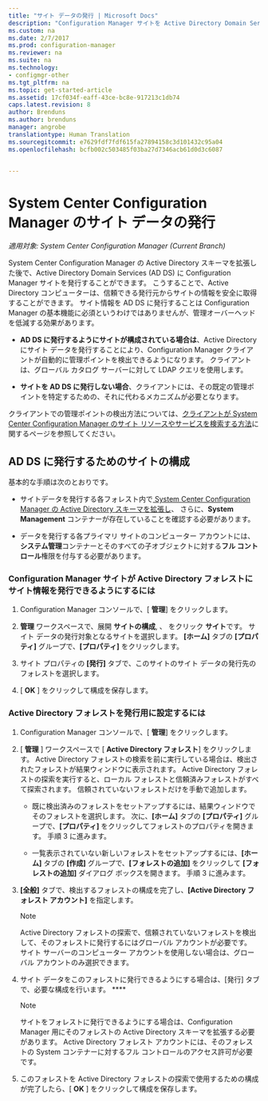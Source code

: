 ```yaml
---
title: "サイト データの発行 | Microsoft Docs"
description: "Configuration Manager サイトを Active Directory Domain Services に発行する方法について説明します。"
ms.custom: na
ms.date: 2/7/2017
ms.prod: configuration-manager
ms.reviewer: na
ms.suite: na
ms.technology:
- configmgr-other
ms.tgt_pltfrm: na
ms.topic: get-started-article
ms.assetid: 17cf034f-eaff-43ce-bc8e-917213c1db74
caps.latest.revision: 8
author: Brenduns
ms.author: brenduns
manager: angrobe
translationtype: Human Translation
ms.sourcegitcommit: e7629fdf7fdf615fa27894158c3d101432c95a04
ms.openlocfilehash: bcfb002c503485f03ba27d7346acb61d0d3c6087


---
```

# <a name="publish-site-data-for-system-center-configuration-manager"></a>System Center Configuration Manager のサイト データの発行

*適用対象: System Center Configuration Manager (Current Branch)*

System Center Configuration Manager の Active Directory スキーマを拡張した後で、Active Directory Domain Services (AD DS) に Configuration Manager サイトを発行することができます。 こうすることで、Active Directory コンピューターは、信頼できる発行元からサイトの情報を安全に取得することができます。 サイト情報を AD DS に発行することは Configuration Manager の基本機能に必須というわけではありませんが、管理オーバーヘッドを低減する効果があります。  

-   **AD DS に発行するようにサイトが構成されている場合は**、Active Directory にサイト データを発行することにより、Configuration Manager クライアントが自動的に管理ポイントを検出できるようになります。 クライアントは、グローバル カタログ サーバーに対して LDAP クエリを使用します。  

-   **サイトを AD DS に発行しない場合**、クライアントには、その既定の管理ポイントを特定するための、それに代わるメカニズムが必要となります。  

クライアントでの管理ポイントの検出方法については、[クライアントが System Center Configuration Manager のサイト リソースやサービスを検索する方法](../../../../core/plan-design/hierarchy/understand-how-clients-find-site-resources-and-services.md)に関するページを参照してください。  

## <a name="configure-sites-to-publish-to-ad-ds"></a>AD DS に発行するためのサイトの構成  
 基本的な手順は次のとおりです。  

-   サイトデータを発行する各フォレスト内で[ System Center Configuration Manager の Active Directory スキーマを拡張し](../../../../core/plan-design/network/extend-the-active-directory-schema.md)、 さらに、**System Management** コンテナーが存在していることを確認する必要があります。  

-   データを発行する各プライマリ サイトのコンピューター アカウントには、**システム管理**コンテナーとそのすべての子オブジェクトに対する**フル コントロール**権限を付与する必要があります。  

### <a name="to-enable-a-configuration-manager-site-to-publish-site-information-to-active-directory-forest"></a>Configuration Manager サイトが Active Directory フォレストにサイト情報を発行できるようにするには

1.  Configuration Manager コンソールで、[ **管理**] をクリックします。  

2.  **管理**  ワークスペースで、展開 **サイトの構成**, 、 をクリック **サイト**です。 サイト データの発行対象となるサイトを選択します。 **[ホーム]** タブの **[プロパティ]** グループで、**[プロパティ]** をクリックします。  

3.  サイト プロパティの **[発行]** タブで、このサイトのサイト データの発行先のフォレストを選択します。  

4.  [ **OK** ] をクリックして構成を保存します。  

### <a name="to-set-up-active-directory-forests-for-publishing"></a>Active Directory フォレストを発行用に設定するには  

1.  Configuration Manager コンソールで、[ **管理**] をクリックします。  

2.  [ **管理** ] ワークスペースで [ **Active Directory フォレスト**] をクリックします。 Active Directory フォレストの検索を前に実行している場合は、検出されたフォレストが結果ウィンドウに表示されます。 Active Directory フォレストの探索を実行すると、ローカル フォレストと信頼済みフォレストがすべて探索されます。 信頼されていないフォレストだけを手動で追加します。  

    -   既に検出済みのフォレストをセットアップするには、結果ウィンドウでそのフォレストを選択します。 次に、**[ホーム]** タブの **[プロパティ]** グループで、**[プロパティ]** をクリックしてフォレストのプロパティを開きます。 手順 3 に進みます。  

    -   一覧表示されていない新しいフォレストをセットアップするには、**[ホーム]** タブの **[作成]** グループで、**[フォレストの追加]** をクリックして **[フォレストの追加]** ダイアログ ボックスを開きます。 手順 3 に進みます。  

3.  **[全般]** タブで、検出するフォレストの構成を完了し、**[Active Directory フォレスト アカウント]** を指定します。  

    > [!NOTE]  
    >  Active Directory フォレストの探索で、信頼されていないフォレストを検出して、そのフォレストに発行するにはグローバル アカウントが必要です。 サイト サーバーのコンピューター アカウントを使用しない場合は、グローバル アカウントのみ選択できます。  

4.  サイト データをこのフォレストに発行できるようにする場合は、[発行] タブで、必要な構成を行います。 ****  

    > [!NOTE]  
    >  サイトをフォレストに発行できるようにする場合は、Configuration Manager 用にそのフォレストの Active Directory スキーマを拡張する必要があります。 Active Directory フォレスト アカウントには、そのフォレストの System コンテナーに対するフル コントロールのアクセス許可が必要です。  

5.  このフォレストを Active Directory フォレストの探索で使用するための構成が完了したら、[ **OK** ] をクリックして構成を保存します。  



<!--HONumber=Feb17_HO1-->


